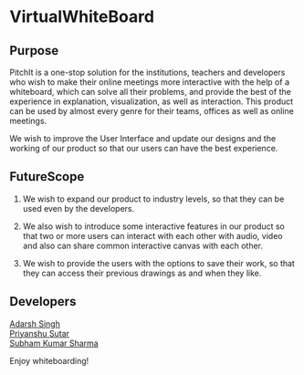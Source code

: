 # VirtualWhiteBoard
## Purpose
PitchIt is a one-stop solution for the institutions, teachers and developers who wish to
make their online meetings more interactive with the help of a whiteboard, which can solve all their problems, and provide the best of the experience in explanation, visualization, as well as interaction. This product can be used by almost every genre for their teams, offices as well as online meetings.

We wish to improve the User Interface and update our designs and the working of our product so that our users can have the best experience. 

## FutureScope

1. We wish to expand our product to industry levels, so that they can be used even by the developers.

2. We also wish to introduce some interactive features in our product so that two or more users can  interact with each other with audio, video and also can share common interactive canvas with each other.

3. We wish to provide the users with the options to save their work, so that they can access their previous drawings as and when they like.



## Developers  
[Adarsh Singh](https://github.com/Adarsh9306)  
[Priyanshu Sutar](https://github.com/priyanshusutar1102)  
[Subham Kumar Sharma](https://github.com/2subham5)  

Enjoy whiteboarding! 
